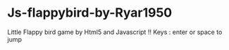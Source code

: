 # Js-flappybird-by-Ryar1950
Little Flappy bird game by Html5 and Javascript !! Keys : enter or space to jump
